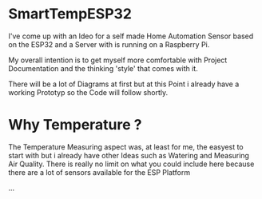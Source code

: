 # SmartTempESP32
I've come up with an Ideo for a self made Home Automation Sensor based on the ESP32 and a Server with is running on a Raspberry Pi.

My overall intention is to get myself more comfortable with Project Documentation and the thinking 'style' that comes with it.

There will be a lot of Diagrams at first but at this Point i already have a working Prototyp so the Code will follow shortly.


# Why Temperature ? 

The Temperature Measuring aspect was, at least for me, the easyest to start with but i already have other Ideas such as Watering and Measuring Air Quality.
There is really no limit on what you could include here because there are a lot of sensors available for the ESP Platform

...
